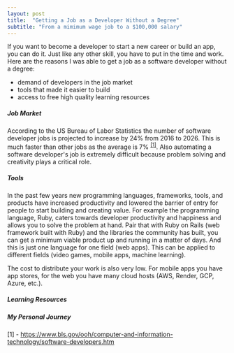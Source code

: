 ```yaml
---
layout: post
title:  "Getting a Job as a Developer Without a Degree"
subtitle: "From a mimimum wage job to a $100,000 salary"
---
```


If you want to become a developer to start a new career or build an app, you can do it.
Just like any other skill, you have to put in the time and work.
Here are the reasons I was able to get a job as a software developer without a degree:

* demand of developers in the job market
* tools that made it easier to build
* access to free high quality learning resources 

##### Job Market

According to the US Bureau of Labor Statistics the number of software developer jobs is projected to increase by 24% from 2016 to 2026. This is much faster than other jobs as the average is 7% <sup><a href="#[1]">[1]</a></sup>. Also automating a software developer's job is extremely difficult because problem solving and creativity plays a critical role.

##### Tools

In the past few years new programming languages, frameworks, tools, and products have increased productivity and lowered the barrier of entry for people to start building and creating value. For example the programming language, Ruby, caters towards developer productivity and happiness and allows you to solve the problem at hand. Pair that with Ruby on Rails (web framework built with Ruby) and the libraries the community has built, you can get a minimum viable product up and running in a matter of days. And this is just one language for one field (web apps). This can be applied to different fields (video games, mobile apps, machine learning).

The cost to distribute your work is also very low. For mobile apps you have app stores, for the web you have many cloud hosts (AWS, Render, GCP, Azure, etc.).


##### Learning Resources

##### My Personal Journey

<div class="citations mt-8">
  <p id="[1]">[1] - <a href="https://www.bls.gov/ooh/computer-and-information-technology/software-developers.htm">https://www.bls.gov/ooh/computer-and-information-technology/software-developers.htm</a></p>
</div>
